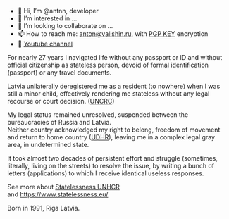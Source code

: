 - 👋 Hi, I’m @antnn, developer
- 👀 I’m interested in ...
- 💞️ I’m looking to collaborate on ...
- 📫 How to reach me: anton@valishin.ru, with [PGP KEY](https://github.com/antnn/antnn/blob/main/Anton%20Valishin.asc) encryption
- 🎥 [Youtube channel](https://www.youtube.com/@valishinav)

For nearly 27 years I navigated life without any passport or ID and without official citizenship as stateless person, devoid of formal identification (passport) or any travel documents. <br>

Latvia unilaterally deregistered me as a resident (to nowhere) when I was still a minor child, effectively rendering me stateless without any legal recourse or court decision.  ([UNCRC](https://www.ohchr.org/en/instruments-mechanisms/instruments/convention-rights-child)) <br>

My legal status remained unresolved, suspended between the bureaucracies of Russia and Latvia.  <br>
Neither country acknowledged my right to belong, freedom of movement and return to home country ([UDHR](https://www.un.org/en/about-us/universal-declaration-of-human-rights)), leaving me in a complex legal gray area, in undetermined state. <br>

It took almost two decades of persistent effort and struggle (sometimes, literally, living on the streets) to resolve the issue, by writing a bunch of letters (applications) to which I receive identical useless responses. <br>

See more about [Statelessness UNHCR](https://www.unhcr.org/ibelong/about-statelessness/) <br> 
and https://www.statelessness.eu/ <br>

Born in 1991, Riga Latvia.
<!---
antnn/antnn is a ✨ special ✨ repository because its `README.md` (this file) appears on your GitHub profile.
You can click the Preview link to take a look at your changes.
--->
